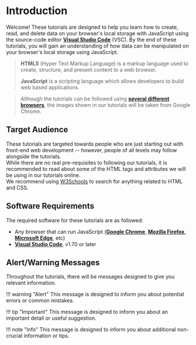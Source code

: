 # Introduction

Welcome! These tutorials are designed to help you learn how to create, read, and delete data on your browser's local storage with JavaScript using the source-code editor [**Visual Studio Code**](https://code.visualstudio.com/) (VSC). By the end of these tutorials, you will gain an understanding of how data can be manipulated on your browser's local storage using JavaScript.

> **HTML5** (Hyper Text Markup Language) is a markup language used to create, structure, and present content to a web browser.
>
> **JavaScript** is a scripting language which allows developers to build web based applications.

<!-- -->
> Although the tutorials can be followed using [**several different browsers**](#browsers), the images shown in our tutorials will be taken from Google Chrome.

## Target Audience

These tutorials are targeted towards people who are just starting out with front-end web development -- however, people of all levels may follow alongside the tutorials.
<br> While there are no real pre-requisites to following our tutorials, it is recommended to read about some of the HTML tags and attributes we will be using in our tutorials online.
<br> We recommend using [W3Schools](https://w3schools.com/) to search for anything related to HTML and CSS.

## Software Requirements

The required software for these tutorials are as followed:

- <a name='browsers'></a> Any browser that can run JavaScript ([**Google Chrome**](https://www.google.com/intl/en_ca/chrome/), [**Mozilla Firefox**](https://www.mozilla.org/en-CA/firefox/new/), [**Microsoft Edge**](https://www.microsoft.com/en-us/edge/download?form=MA13FJ), etc)
- [**Visual Studio Code**](https://code.visualstudio.com/download), v1.70 or later

## Alert/Warning Messages

Throughout the tutorials, there will be messages designed to give you relevant information.

!!! warning "Alert"
    This message is designed to inform you about potential errors or common mistakes.

!!! tip "Important"
    This message is designed to inform you about an important detail or useful suggestion.

!!! note "Info"
    This message is designed to inform you about additional non-crucial information or tips.
